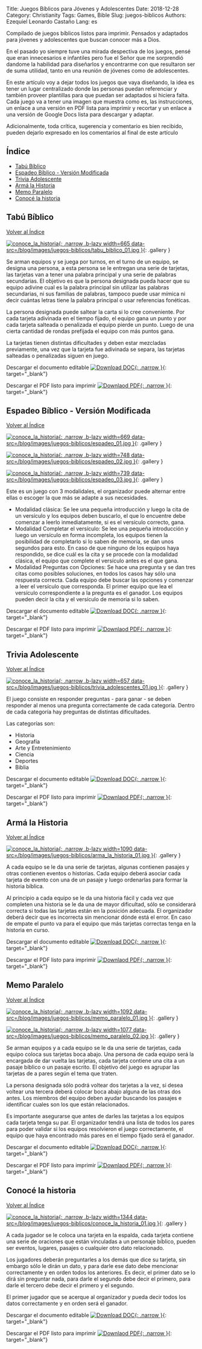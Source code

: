 Title: Juegos Bíblicos para Jóvenes y Adolescentes
Date: 2018-12-28
Category: Christianity
Tags: Games, Bible
Slug: juegos-biblicos
Authors: Ezequiel Leonardo Castaño
Lang: es

<!-- PELICAN_BEGIN_SUMMARY -->

Compilado de juegos bíblicos listos para imprimir. Pensados y adaptados para jóvenes y adolescentes que buscan conocer más a Dios.

<!-- PELICAN_END_SUMMARY -->

En el pasado yo siempre tuve una mirada despectiva de los juegos, pensé que eran innecesarios e infantiles pero fue el Señor que me sorprendió dandome la habilidad para diseñarlos y encontrarme con que resultaron ser de suma utilidad, tanto en una reunión de jóvenes como de adolescentes.

En este artículo voy a dejar todos los juegos que vaya diseñando, la idea es tener un lugar centralizado donde las personas puedan referenciar y también proveer plantillas para que puedan ser adaptados si hiciera falta. Cada juego va a tener una imagen que muestra como es, las instrucciones, un enlace a una versión en PDF lista para imprimir y recortar y un enlace a una versión de Google Docs lista para descargar y adaptar.

Adicionalmente, toda crítica, sugerencia y comentario es bien recibido, pueden dejarlo expresado en los comentarios al final de este artículo

## Índice

- [Tabú Bíblico](#tabu-biblico)
- [Espadeo Bíblico - Versión Modificada](#espadeo-biblico-version-modificada)
- [Trivia Adolescente](#trivia-adolescente)
- [Armá la Historia](#arma-la-historia)
- [Memo Paralelo](#memo-paralelo)
- [Conocé la historia](#conoce-la-historia)

## Tabú Bíblico

[Volver al Índice](#indice)

[![conoce_la_historia]({attach}images/juegos-biblicos/tabu_biblico_01-thumbnail.jpg){: .narrow .b-lazy width=665 data-src=/blog/images/juegos-biblicos/tabu_biblico_01.jpg  }](/blog/images/juegos-biblicos/tabu_biblico_01.jpg){: .gallery }

Se arman equipos y se juega por turnos, en el turno de un equipo, se designa una persona, a esta persona se le entregan una serie de tarjetas, las tarjetas van a tener una palabra principal y una serie de palabras secundarias. El objetivo es que la persona designada pueda hacer que su equipo adivine cual es la palabra principal sin utilizar las palabras secundarias, ni sus familias de palabras, tampoco puede usar mímica ni decir cuántas letras tiene la palabra principal o usar referencias fonéticas.

La persona designada puede saltear la carta si lo cree conveniente. Por cada tarjeta adivinada en el tiempo fijado, el equipo gana un punto y por cada tarjeta salteada o penalizada el equipo pierde un punto. Luego de una cierta cantidad de rondas prefijada el equipo con más puntos gana.

La tarjetas tienen distintas dificultades y deben estar mezcladas previamente, una vez que la tarjeta fue adivinada se separa, las tarjetas salteadas o penalizadas siguen en juego.

Descargar el documento editable [![Download DOC](https://elc.github.io/theme/images/DOC.svg){: .narrow }](/link/tabu-biblico){: target="_blank"}

Descargar el PDF listo para imprimir [![Downlaod PDF](https://elc.github.io/theme/images/PDF.svg){: .narrow }](/link/tabu-biblico-pdf){: target="_blank"}

## Espadeo Bíblico - Versión Modificada

[Volver al Índice](#indice)

[![conoce_la_historia]({attach}images/juegos-biblicos/espadeo_01-thumbnail.jpg){: .narrow .b-lazy width=669 data-src=/blog/images/juegos-biblicos/espadeo_01.jpg  }](/blog/images/juegos-biblicos/espadeo_01.jpg){: .gallery }

[![conoce_la_historia]({attach}images/juegos-biblicos/espadeo_02-thumbnail.jpg){: .narrow .b-lazy width=748 data-src=/blog/images/juegos-biblicos/espadeo_02.jpg  }](/blog/images/juegos-biblicos/espadeo_02.jpg){: .gallery }

[![conoce_la_historia]({attach}images/juegos-biblicos/espadeo_03-thumbnail.jpg){: .narrow .b-lazy width=739 data-src=/blog/images/juegos-biblicos/espadeo_03.jpg  }](/blog/images/juegos-biblicos/espadeo_03.jpg){: .gallery }

Este es un juego con 3 modalidales, el organizador puede alternar entre ellas o escoger la que más se adapte a sus necesidades.

- Modalidad clásica: Se lee una pequeña introducción y luego la cita de un versículo y los equipos deben buscarlo, el que lo encuentre debe comenzar a leerlo inmediatamente, si es el versículo correcto, gana.
- Modalidad Completar el versículo: Se lee una pequeña introducción y luego un versículo en forma incompleta, los equipos tienen la posibilidad de completarlo si lo saben de memoria, se dan unos segundos para esto. En caso de que ninguno de los equipos haya respondido, se dice cuál es la cita y se procede con la modalidad clásica, el equipo que complete el versículo antes es el que gana.
- Modalidad Preguntas con Opciones: Se hace una pregunta y se dan tres citas como posibles soluciones, en todos los casos hay sólo una respuesta correcta. Cada equipo debe buscar las opciones y comenzar a leer el versículo que corresponda. El primer equipo que lea el versículo correspondiente a la pregunta es el ganador. Los equipos pueden decir la cita y el versículo de memoria si lo saben.

Descargar el documento editable [![Download DOC](https://elc.github.io/theme/images/DOC.svg){: .narrow }](/link/espadeo-biblico){: target="_blank"}

Descargar el PDF listo para imprimir [![Downlaod PDF](https://elc.github.io/theme/images/PDF.svg){: .narrow }](/link/espadeo-biblico-pdf){: target="_blank"}

## Trivia Adolescente

[Volver al Índice](#indice)

[![conoce_la_historia]({attach}images/juegos-biblicos/trivia_adolescentes_01-thumbnail.jpg){: .narrow .b-lazy width=657 data-src=/blog/images/juegos-biblicos/trivia_adolescentes_01.jpg  }](/blog/images/juegos-biblicos/trivia_adolescentes_01.jpg){: .gallery }

El juego consiste en responder preguntas - para ganar - se deben responder al menos una pregunta correctamente de cada categoría. Dentro de cada categoría hay preguntas de distintas dificultades.

Las categorías son:

- Historia
- Geografía
- Arte y Entretenimiento
- Ciencia
- Deportes
- Biblia

Descargar el documento editable [![Download DOC](https://elc.github.io/theme/images/DOC.svg){: .narrow }](/link/trivia-adolescente){: target="_blank"}

Descargar el PDF listo para imprimir [![Downlaod PDF](https://elc.github.io/theme/images/PDF.svg){: .narrow }](/link/trivia-adolescente-pdf){: target="_blank"}

## Armá la Historia

[Volver al Índice](#indice)

[![conoce_la_historia]({attach}images/juegos-biblicos/arma_la_historia_01-thumbnail.jpg){: .narrow .b-lazy width=1090 data-src=/blog/images/juegos-biblicos/arma_la_historia_01.jpg  }](/blog/images/juegos-biblicos/arma_la_historia_01.jpg){: .gallery }

A cada equipo se le da una serie de tarjetas, algunas contienen pasajes y otras contienen eventos o historias. Cada equipo deberá asociar cada tarjeta de evento con una de un pasaje y luego ordenarlas para formar la historia bíblica.

Al principio a cada equipo se le da una historia fácil y cada vez que completen una historia se le da una de mayor dificultad, sólo se considerará correcta si todas las tarjetas están en la posición adecuada. El organizador deberá decir que es incorrecta sin mencionar dónde está el error. En caso de empate el punto va para el equipo que más tarjetas correctas tenga en la historia en curso.

Descargar el documento editable [![Download DOC](https://elc.github.io/theme/images/DOC.svg){: .narrow }](/link/arma-historia){: target="_blank"}

Descargar el PDF listo para imprimir [![Downlaod PDF](https://elc.github.io/theme/images/PDF.svg){: .narrow }](/link/arma-historia-pdf){: target="_blank"}

## Memo Paralelo

[Volver al Índice](#indice)

[![conoce_la_historia]({attach}images/juegos-biblicos/memo_paralelo_01-thumbnail.jpg){: .narrow .b-lazy width=1092 data-src=/blog/images/juegos-biblicos/memo_paralelo_01.jpg  }](/blog/images/juegos-biblicos/memo_paralelo_01.jpg){: .gallery }

[![conoce_la_historia]({attach}images/juegos-biblicos/memo_paralelo_02-thumbnail.jpg){: .narrow .b-lazy width=1077 data-src=/blog/images/juegos-biblicos/memo_paralelo_02.jpg  }](/blog/images/juegos-biblicos/memo_paralelo_02.jpg){: .gallery }

Se arman equipos y a cada equipo se le da una serie de tarjetas, cada equipo coloca sus tarjetas boca abajo. Una persona de cada equipo será la encargada de dar vuelta las tarjetas, cada tarjeta contiene una cita a un pasaje bíblico o un pasaje escrito. El objetivo del juego es agrupar las tarjetas de a pares según el tema que traten. 

La persona designada sólo podrá voltear dos tarjetas a la vez, si desea voltear una tercera deberá colocar boca abajo alguna de las otras dos antes. Los miembros del equipo deben ayudar buscando los pasajes e identificar cuales son los que están relacionados.

Es importante asegurarse que antes de darles las tarjetas a los equipos cada tarjeta tenga su par. El organizador tendrá una lista de todos los pares para poder validar si los equipos resolvieron el juego correctamente, el equipo que haya encontrado más pares en el tiempo fijado será el ganador.

Descargar el documento editable [![Download DOC](https://elc.github.io/theme/images/DOC.svg){: .narrow }](/link/memo-paralelo){: target="_blank"}

Descargar el PDF listo para imprimir [![Downlaod PDF](https://elc.github.io/theme/images/PDF.svg){: .narrow }](/link/memo-paralelo-pdf){: target="_blank"}

## Conocé la historia

[Volver al Índice](#indice)

[![conoce_la_historia]({attach}images/juegos-biblicos/conoce_la_historia_01-thumbnail.jpg){: .narrow .b-lazy width=1344 data-src=/blog/images/juegos-biblicos/conoce_la_historia_01.jpg  }](/blog/images/juegos-biblicos/conoce_la_historia_01.jpg){: .gallery }

A cada jugador se le coloca una tarjeta en la espalda, cada tarjeta contiene una serie de oraciones que están vinculadas a un personaje bíblico, pueden ser eventos, lugares, pasajes o cualquier otro dato relacionado.

Los jugadores deberán preguntarles a los demás que dice su tarjeta, sin embargo sólo le dirán un dato, y para darle ese dato debe mencionar correctamente y en orden todos los anteriores. Es decir, el primer dato se lo dirá sin preguntar nada, para darle el segundo debe decir el primero, para darle el tercero debe decir el primero y el segundo.

El primer jugador que se acerque al organizador y pueda decir todos los datos correctamente y en orden será el ganador.

Descargar el documento editable [![Download DOC](https://elc.github.io/theme/images/DOC.svg){: .narrow }](/link/conoce-historia){: target="_blank"}

Descargar el PDF listo para imprimir [![Downlaod PDF](https://elc.github.io/theme/images/PDF.svg){: .narrow }](/link/conoce-historia-pdf){: target="_blank"}